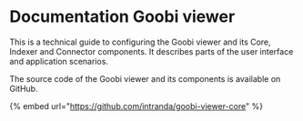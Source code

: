 # Documentation Goobi viewer

This is a technical guide to configuring the Goobi viewer and its Core, Indexer and Connector components. It describes parts of the user interface and application scenarios.

The source code of the Goobi viewer and its components is available on GitHub.

{% embed url="https://github.com/intranda/goobi-viewer-core" %}



